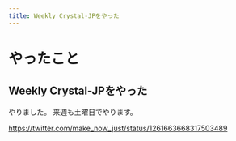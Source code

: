 ```yaml
---
title: Weekly Crystal-JPをやった
---
```


# やったこと

## Weekly Crystal-JPをやった

やりました。
来週も土曜日でやります。

<https://twitter.com/make_now_just/status/1261663668317503489>
